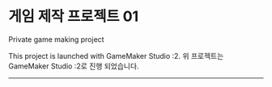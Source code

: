 # 게임 제작 프로젝트 01
Private game making project

This project is launched with GameMaker Studio :2.
위 프로젝트는 GameMaker Studio :2로 진행 되었습니다.

__________________________________________________________________
